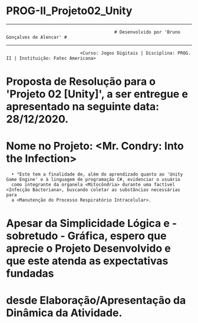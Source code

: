 # PROG-II_Projeto02_Unity
------------------------------------------------------------------------------------------------------------------------------------------
                                             # Desenvolvido por 'Bruno Gonçalves de Alencar' #
------------------------------------------------------------------------------------------------------------------------------------------
                                <Curso: Jogos Digitais | Disciplina: PROG. II | Instituição: Fatec Americana>

# Proposta de Resolução para o 'Projeto 02 [Unity]', a ser entregue e apresentado na seguinte data: 28/12/2020.

# Nome no Projeto: <Mr. Condry: Into the Infection> 

      • "Este tem a finalidade de, além do aprendizado quanto ao 'Unity Game Engine' e à linguagem de programação C#, evidenciar o usuário
      como integrante da organela <Mitocôndria> durante uma factível <Infecção Bacteriana>, buscando coletar as substâncias necessárias para
      a <Manutenção do Processo Respiratório Intracelular>.
      
# Apesar da Simplicidade Lógica e - sobretudo - Gráfica, espero que aprecie o Projeto Desenvolvido e que este atenda as expectativas fundadas
# desde Elaboração/Apresentação da Dinâmica da Atividade.
